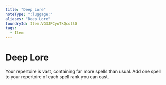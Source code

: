 ```yaml
---
title: "Deep Lore"
noteType: ":luggage:"
aliases: "Deep Lore"
foundryId: Item.VG3JPCyoTkQcotlG
tags:
  - Item
---
```


# Deep Lore

Your repertoire is vast, containing far more spells than usual. Add one spell to your repertoire of each spell rank you can cast.
